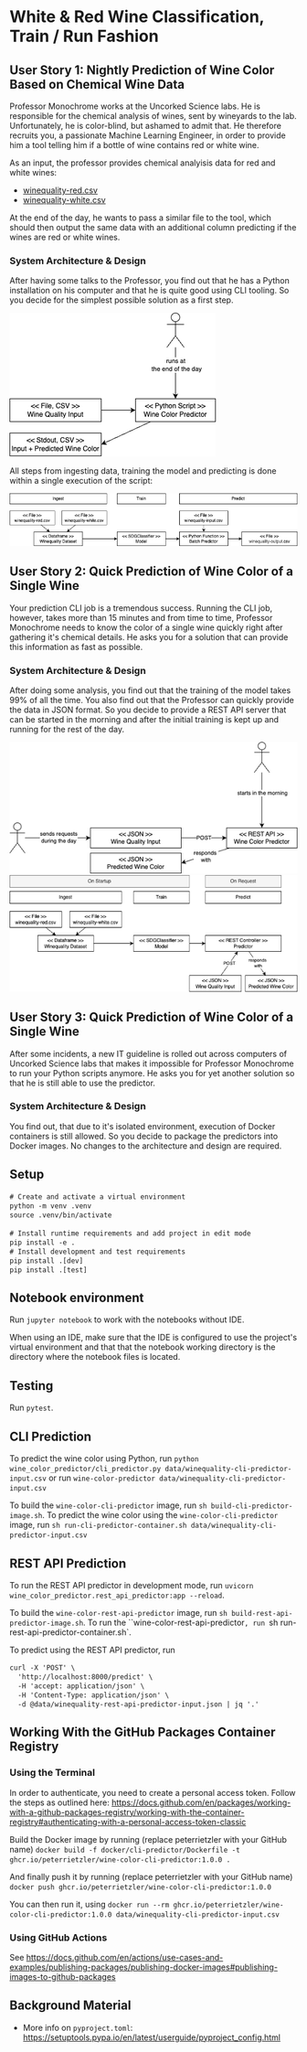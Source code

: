 # White & Red Wine Classification, Train / Run Fashion

## User Story 1: Nightly Prediction of Wine Color Based on Chemical Wine Data

Professor Monochrome works at the Uncorked Science labs. He is responsible for the chemical analysis of wines, sent by wineyards to the lab. Unfortunately, he is color-blind, but ashamed to admit that. He therefore recruits you, a passionate Machine Learning Engineer, in order to provide him a tool telling him if a bottle of wine contains red or white wine.

As an input, the professor provides chemical analyisis data for red and white wines:
- [winequality-red.csv](data/winequality-red.csv.csv)
- [winequality-white.csv](data/winequality-white.csv)

At the end of the day, he wants to pass a similar file to the tool, which should then output the same data with an additional column predicting if the wines are red or white wines.

### System Architecture & Design

After having some talks to the Professor, you find out that he has a Python installation on his computer and that he is quite good using CLI tooling. So you decide for the simplest possible solution as a first step. 

![System Architecture](system-architecture-cli.drawio.png)

All steps from ingesting data, training the model and predicting is done within a single execution of the script:

![System Design](system-design-cli.drawio.png)

## User Story 2: Quick Prediction of Wine Color of a Single Wine

Your prediction CLI job is a tremendous success. Running the CLI job, however, takes more than 15 minutes and from time to time, Professor Monochrome needs to know the color of a single wine quickly right after gathering it's chemical details. He asks you for a solution that can provide this information as fast as possible. 

### System Architecture & Design

After doing some analysis, you find out that the training of the model takes 99% of all the time. You also find out that the Professor can quickly provide the data in JSON format. So you decide to provide a REST API server that can be started in the morning and after the initial training is kept up and running for the rest of the day. 

![System Architecture](system-architecture-rest-api.drawio.png)
![System Design](system-design-rest-api.drawio.png)


## User Story 3: Quick Prediction of Wine Color of a Single Wine

After some incidents, a new IT guideline is rolled out across computers of Uncorked Science labs that makes it impossible for Professor Monochrome to run your Python scripts anymore. He asks you for yet another solution so that he is still able to use the predictor. 

### System Architecture & Design

You find out, that due to it's isolated environment, execution of Docker containers is still allowed. So you decide to package the predictors into Docker images. No changes to the architecture and design are required.

## Setup

```
# Create and activate a virtual environment
python -m venv .venv
source .venv/bin/activate

# Install runtime requirements and add project in edit mode
pip install -e .
# Install development and test requirements
pip install .[dev]
pip install .[test]
```

## Notebook environment

Run `jupyter notebook` to work with the notebooks without IDE.

When using an IDE, make sure that the IDE is configured to use the project's virtual environment and that that the notebook working directory is the directory where the notebook files is located.

## Testing 

Run `pytest`.

## CLI Prediction

To predict the wine color using Python, run 
`python wine_color_predictor/cli_predictor.py data/winequality-cli-predictor-input.csv`
or run
`wine-color-predictor data/winequality-cli-predictor-input.csv`

To build the `wine-color-cli-predictor` image, run `sh build-cli-predictor-image.sh`. 
To predict the wine color using the `wine-color-cli-predictor` image, run 
`sh run-cli-predictor-container.sh data/winequality-cli-predictor-input.csv`

## REST API Prediction

To run the REST API predictor in development mode, run 
`uvicorn wine_color_predictor.rest_api_predictor:app --reload`. 

To build the `wine-color-rest-api-predictor` image, run `sh build-rest-api-predictor-image.sh`. 
To run the ``wine-color-rest-api-predictor`, run `sh run-rest-api-predictor-container.sh`. 

To predict using the REST API predictor, run 
```
curl -X 'POST' \
  'http://localhost:8000/predict' \
  -H 'accept: application/json' \
  -H 'Content-Type: application/json' \
  -d @data/winequality-rest-api-predictor-input.json | jq '.'
```

## Working With the GitHub Packages Container Registry

### Using the Terminal 

In order to authenticate, you need to create a personal access token. Follow the steps as outlined here: https://docs.github.com/en/packages/working-with-a-github-packages-registry/working-with-the-container-registry#authenticating-with-a-personal-access-token-classic

Build the Docker image by running (replace peterrietzler with your GitHub name)
`docker build -f docker/cli-predictor/Dockerfile -t ghcr.io/peterrietzler/wine-color-cli-predictor:1.0.0 .`

And finally push it by running (replace peterrietzler with your GitHub name)
`docker push ghcr.io/peterrietzler/wine-color-cli-predictor:1.0.0`

You can then run it, using 
`docker run --rm ghcr.io/peterrietzler/wine-color-cli-predictor:1.0.0 data/winequality-cli-predictor-input.csv`

### Using GitHub Actions

See https://docs.github.com/en/actions/use-cases-and-examples/publishing-packages/publishing-docker-images#publishing-images-to-github-packages

## Background Material 

- More info on `pyproject.toml`: https://setuptools.pypa.io/en/latest/userguide/pyproject_config.html